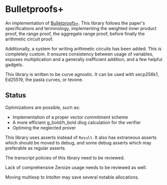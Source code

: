 # Bulletproofs+

An implementation of [Bulletproofs+](https://eprint.iacr.org/2020/735.pdf).
This library follows the paper's specifications and terminology, implementing
the weighted inner product proof, the range proof, the aggregate range proof,
before finally the arithmetic circuit proof.

Additionally, a system for writing arithmetic circuits has been added. This is
completely custom. It ensures consistency between usage of variables, exposes
multiplication and a generally inefficient addition, and a few helpful gadgets.

This library is written to be curve agnostic. It can be used with secp256k1,
Ed25519, the pasta curves, or tevone.

## Status

Optimizations are possible, such as:

- Implementation of a proper vector commitment scheme
- A more efficient g_bold/h_bold dlog calculation for the verifier
- Optiming the neglected prover

This library uses asserts instead of `Result`. It also has extraneous asserts
which should be moved to debug, and some debug asserts which may preferable as
regular asserts.

The transcript policies of this library need to be reviewed.

Lack of comprehensive Zeroize usage needs to be reviewed as well.

Moving multiexp to IntoIter may save several notable allocations.
